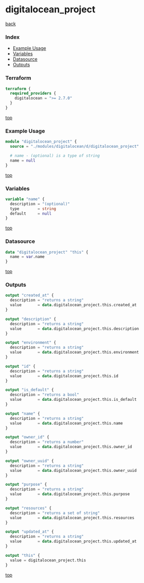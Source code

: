# digitalocean_project

[back](../digitalocean.md)

### Index

- [Example Usage](#example-usage)
- [Variables](#variables)
- [Datasource](#datasource)
- [Outputs](#outputs)

### Terraform

```terraform
terraform {
  required_providers {
    digitalocean = ">= 2.7.0"
  }
}
```

[top](#index)

### Example Usage

```terraform
module "digitalocean_project" {
  source = "./modules/digitalocean/d/digitalocean_project"

  # name - (optional) is a type of string
  name = null
}
```

[top](#index)

### Variables

```terraform
variable "name" {
  description = "(optional)"
  type        = string
  default     = null
}
```

[top](#index)

### Datasource

```terraform
data "digitalocean_project" "this" {
  name = var.name
}
```

[top](#index)

### Outputs

```terraform
output "created_at" {
  description = "returns a string"
  value       = data.digitalocean_project.this.created_at
}

output "description" {
  description = "returns a string"
  value       = data.digitalocean_project.this.description
}

output "environment" {
  description = "returns a string"
  value       = data.digitalocean_project.this.environment
}

output "id" {
  description = "returns a string"
  value       = data.digitalocean_project.this.id
}

output "is_default" {
  description = "returns a bool"
  value       = data.digitalocean_project.this.is_default
}

output "name" {
  description = "returns a string"
  value       = data.digitalocean_project.this.name
}

output "owner_id" {
  description = "returns a number"
  value       = data.digitalocean_project.this.owner_id
}

output "owner_uuid" {
  description = "returns a string"
  value       = data.digitalocean_project.this.owner_uuid
}

output "purpose" {
  description = "returns a string"
  value       = data.digitalocean_project.this.purpose
}

output "resources" {
  description = "returns a set of string"
  value       = data.digitalocean_project.this.resources
}

output "updated_at" {
  description = "returns a string"
  value       = data.digitalocean_project.this.updated_at
}

output "this" {
  value = digitalocean_project.this
}
```

[top](#index)